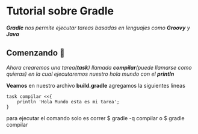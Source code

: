 # Tutorial sobre Gradle

_**Gradle** nos permite ejecutar tareas basadas en lenguajes como **Groovy** y **Java**_

## Comenzando 🚀
_Ahora crearemos una tarea(**task**) llamada **compilar**(puede llamarse como quieras) en la cual ejecutaremos nuestro hola mundo con el **println**_

**Veamos** en nuestro archivo **build.gradle** agregamos la siguientes lineas

```
task compilar <<{
    println 'Hola Mundo esta es mi tarea';
}
```


para ejecutar el comando solo es correr
$ gradle -q compilar
o 
$ gradle compilar 

